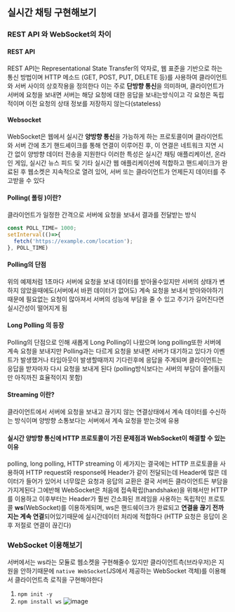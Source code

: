 ## 실시간 채팅 구현해보기

### REST API 와 WebSocket의 차이
#### REST API
REST API는 Representational State Transfer의 약자로, 웹 표준을 기반으로 하는 통신 방법이며 HTTP 메소드 (GET, POST, PUT, DELETE 등)를 사용하여 클라이언트와 서버 사이의 상호작용을 정의한다 이는 주로 **단방향 통신**을 의미하며, 클라이언트가 서버에 요청을 보내면 서버는 해당 요청에 대한 응답을 보내는방식이고 각 요청은 독립적이며 이전 요청의 상태 정보를 저장하지 않는다(stateless)
#### Websocket
WebSocket은 웹에서 실시간 **양방향 통신**을 가능하게 하는 프로토콜이며 클라이언트와 서버 간에 초기 핸드셰이크를 통해 연결이 이루어진 후, 이 연결은 네트워크 지연 시간 없이 양방향 데이터 전송을 지원한다 이러한 특성은 실시간 채팅 애플리케이션, 온라인 게임, 실시간 뉴스 피드 및 기타 실시간 웹 애플리케이션에 적합하고 핸드셰이크가 완료된 후 웹소켓은 지속적으로 열려 있어, 서버 또는 클라이언트가 언제든지 데이터를 주고받을 수 있다

#### Polling( 폴링 )이란?
클라이언트가 일정한 간격으로 서버에 요청을 보내서 결과를 전달받는 방식
```javascript
const POLL_TIME= 1000;
setInterval(()=>{
  fetch('https://example.com/location');
}, POLL_TIME)
```
#### Polling의 단점
위의 예제처럼 1초마다 서버에 요청을 보내 데이터를 받아올수있지만 서버의 상태가 변하지 않았을때에도(서버에서 바뀐 데이터가 없어도) 계속 요청을 보내서 받아와야하기때문에 필요없는 요청이 많아져서 서버의 성능에 부담을 줄 수 있고 주기가 길어진다면 실시간성이 떨어지게 됨

#### Long Polling 의 등장
Polling의 단점으로 인해 새롭게 Long Polling이 나왔으며 long polling또한 서버에 계속 요청을 보내지만 Polling과는 다르게 요청을 보내면 서버가 대기하고 있다가 이벤트가 발생했거나 타임아웃이 발생할때까지 기다린후에 응답을 주게되며 클라이언트는 응답을 받자마자 다시 요청을 보내게 된다 (polling방식보다는 서버의 부담이 줄어들지만 아직까진 효율적이지 못함)

#### Streaming 이란?
클라이언트에서 서버에 요청을 보내고 끊기지 않는 연결상태에서 계속 데이터를 수신하는 방식이며 양방향 소통보다는 서버에서 계속 요청을 받는것에 유용

#### 실시간 양방향 통신에 HTTP 프로토콜이 가진 문제점과 WebSocket이 해결할 수 있는 이유
polling, long polling, HTTP streaming 이 세가지는 결국에는 HTTP 프로토콜을 사용하여 HTTP request와 response에 Header가 같이 전달되는데 Header에 많은 데이터가 들어가 있어서 너무많은 요청과 응답의 교환은 결국 서버든 클라이언트든 부담을 가지게된다 그에반해 WebSocket은 처음에 접속확립(handshake)을 위해서만 HTTP를 이용하고 이후부터는 Header가 훨씬 간소화된 프레임을 사용하는 독립적인 프로토콜 **ws**(WebSocket)를 이용하게되며, ws은 핸드쉐이크가 완료되고 **연결을 끊기 전까지는 계속 연결**되어있기때문에 실시간데이터 처리에 적합하다 (HTTP 요청은 응답이 온후 저절로 연결이 끊긴다)

### WebSocket 이용해보기
서버에서는 ws라는 모듈로 웹소켓을 구현해줄수 있지만 클라이언트측(브라우저)은 지원을 안하기때문에 `native WebSocket`(JS에서 제공하는 WebSocket 객체)를 이용해서 클라이언트측 로직을 구현해야한다
1. `npm init -y`
2. `npm install ws`
![image](https://github.com/foriinrangelen/Real-time-chat/assets/123726292/22db6a5b-9613-462b-9647-e0b567a66763)
